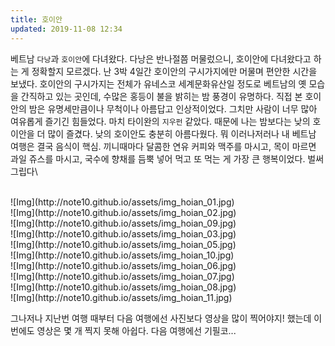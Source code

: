 ```yaml
---
title: 호이안
updated: 2019-11-08 12:34
---
```


베트남 `다낭`과 `호이안`에 다녀왔다. 다낭은 반나절쯤 머물렀으니, 호이안에 다녀왔다고 하는 게 정확할지 모르겠다. 난 3박 4일간 호이안의 구시가지에만 머물며 편안한 시간을 보냈다. 호이안의 구시가지는 전체가 유네스코 세계문화유산일 정도로 베트남의 옛 모습을 간직하고 있는 곳인데, 수많은 홍등이 불을 밝히는 밤 풍경이 유명하다. 직접 본 호이안의 밤은 유명세만큼이나 무척이나 아름답고 인상적이었다. 그치만 사람이 너무 많아 여유롭게 즐기긴 힘들었다. 마치 타이완의 `지우펀` 같았다. 때문에 나는 밤보다는 낮의 호이안을 더 많이 즐겼다. 낮의 호이안도 충분히 아름다웠다. 뭐 이러나저러나 내 베트남 여행은 결국 음식이 핵심. 끼니때마다 달콤한 연유 커피와 맥주를 마시고, 목이 마르면 과일 쥬스를 마시고, 국수에 향채를 듬뿍 넣어 먹고 또 먹는 게 가장 큰 행복이었다. 벌써 그립다\

<br>
![Img](http://note10.github.io/assets/img_hoian_01.jpg)
<br>
![Img](http://note10.github.io/assets/img_hoian_02.jpg)
<br>
![Img](http://note10.github.io/assets/img_hoian_09.jpg)
<br>
![Img](http://note10.github.io/assets/img_hoian_03.jpg)
<br>
![Img](http://note10.github.io/assets/img_hoian_05.jpg)
<br>
![Img](http://note10.github.io/assets/img_hoian_10.jpg)
<br>
![Img](http://note10.github.io/assets/img_hoian_06.jpg)
<br>
![Img](http://note10.github.io/assets/img_hoian_07.jpg)
<br>
![Img](http://note10.github.io/assets/img_hoian_08.jpg)
<br>
![Img](http://note10.github.io/assets/img_hoian_11.jpg)

그나저나 지난번 여행 때부터 다음 여행에선 사진보다 영상을 많이 찍어야지! 했는데 이번에도 영상은 몇 개 찍지 못해 아쉽다. 다음 여행에선 기필코...
